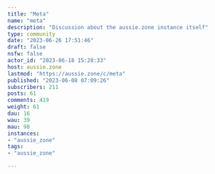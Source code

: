 ```yaml
---
title: "Meta" 
name: "meta"
description: "Discussion about the aussie.zone instance itself"
type: community
date: "2023-06-26 17:51:46"
draft: false
nsfw: false
actor_id: "2023-06-18 15:28:33"
host: aussie.zone
lastmod: "https://aussie.zone/c/meta"
published: "2023-06-08 07:09:26"
subscribers: 211
posts: 61
comments: 419
weight: 61
dau: 16
wau: 39
mau: 98
instances:
- "aussie_zone"
tags: 
- "aussie_zone"

---
```


